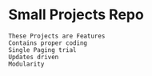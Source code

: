 # Small Projects Repo

``` Purpose
These Projects are Features
Contains proper coding
Single Paging trial
Updates driven
Modularity
```
